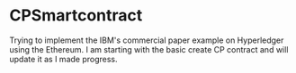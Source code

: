 # CPSmartcontract
Trying to implement the IBM's commercial paper example on Hyperledger using the Ethereum.
I am starting with the basic create CP contract and will update it as I made progress.

